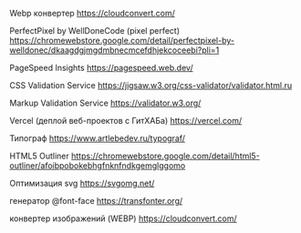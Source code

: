 Webp конвертер                                          https://cloudconvert.com/

PerfectPixel by WellDoneCode (pixel perfect)            https://chromewebstore.google.com/detail/perfectpixel-by-welldonec/dkaagdgjmgdmbnecmcefdhjekcoceebi?pli=1

PageSpeed Insights                                      https://pagespeed.web.dev/

CSS Validation Service                                  https://jigsaw.w3.org/css-validator/validator.html.ru

Markup Validation Service                               https://validator.w3.org/

Vercel (деплой веб-проектов с ГитХАБа)                  https://vercel.com/

Типограф                                                https://www.artlebedev.ru/typograf/

HTML5 Outliner                                          https://chromewebstore.google.com/detail/html5-outliner/afoibpobokebhgfnknfndkgemglggomo

Оптимизация svg                                         https://svgomg.net/

генератор @font-face                                    https://transfonter.org/

конвертер изображений (WEBP)                            https://cloudconvert.com/